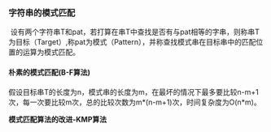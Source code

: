 ### 字符串的模式匹配
  设有两个字符串T和pat，若打算在串T中查找是否有与pat相等的字串，则称串T为目标（Target）,称pat为模式（Pattern），并称查找模式串在目标串中的匹配位置的运算为模式匹配。
#### 朴素的模式匹配(B-F算法)
假设目标串T的长度为n，模式串的长度为m，在最坏的情况下最多要比较n-m+1次，每一次要比较m次，总的比较次数为m\*(n-m+1)次，时间复杂度为O(n\*m)。  

**模式匹配算法的改进-KMP算法**    

